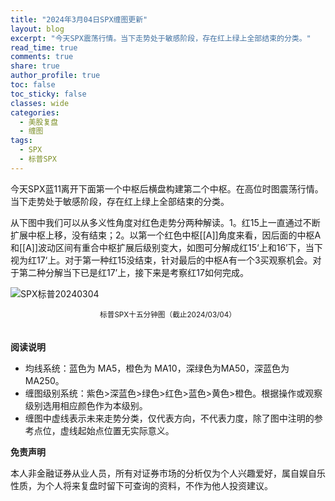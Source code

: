 ```yaml
---
title: "2024年3月04日SPX缠图更新"
layout: blog
excerpt: "今天SPX震荡行情。当下走势处于敏感阶段，存在红上绿上全部结束的分类。"
read_time: true
comments: true
share: true
author_profile: true
toc: false
toc_sticky: false
classes: wide
categories:
  - 美股复盘
  - 缠图
tags:
  - SPX
  - 标普SPX
---
```


今天SPX蓝11离开下面第一个中枢后横盘构建第二个中枢。在高位时图震荡行情。当下走势处于敏感阶段，存在红上绿上全部结束的分类。

从下图中我们可以从多义性角度对红色走势分两种解读。1。红15上一直通过不断扩展中枢上移，没有结束；2。以第一个红色中枢[[A]]角度来看，因后面的中枢A和[[A]]波动区间有重合中枢扩展后级别变大，如图可分解成红15‘上和16’下，当下视为红17‘上。对于第一种红15没结束，针对最后的中枢A有一个3买观察机会。对于第二种分解当下已是红17’上，接下来是考察红17如何完成。

![SPX标普20240304](https://image.olim.cc/2024/2024-03-04-SPX.png)
<small><center>标普SPX十五分钟图（截止2024/03/04）</center></small>　



**阅读说明**

* 均线系统：蓝色为 MA5，橙色为 MA10，深绿色为MA50，深蓝色为MA250。
* 缠图级别系统：紫色>深蓝色>绿色>红色>蓝色>黄色>橙色。根据操作或观察级别选用相应颜色作为本级别。
* 缠图中虚线表示未来走势分类，仅代表方向，不代表力度，除了图中注明的参考点位，虚线起始点位置无实际意义。

**免责声明** 

本人非金融证券从业人员，所有对证券市场的分析仅为个人兴趣爱好，属自娱自乐性质，为个人将来复盘时留下可查询的资料，不作为他人投资建议。

